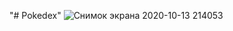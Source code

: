 "# Pokedex" 
![Снимок экрана 2020-10-13 214053](https://user-images.githubusercontent.com/72496644/95902103-f9169c80-0d9c-11eb-8bfc-94868d5f364e.png)
